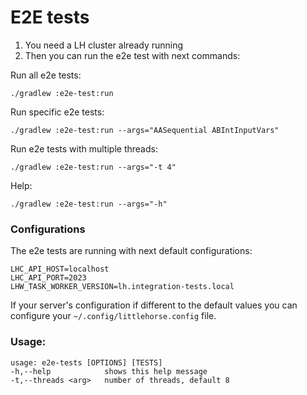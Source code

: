 # E2E tests

1. You need a LH cluster already running
2. Then you can run the e2e test with next commands:

Run all e2e tests:

```
./gradlew :e2e-test:run
```

Run specific e2e tests:

```
./gradlew :e2e-test:run --args="AASequential ABIntInputVars"
```

Run e2e tests with multiple threads:

```
./gradlew :e2e-test:run --args="-t 4"
```

Help:

```
./gradlew :e2e-test:run --args="-h"
```

### Configurations

The e2e tests are running with next default configurations:

```
LHC_API_HOST=localhost
LHC_API_PORT=2023
LHW_TASK_WORKER_VERSION=lh.integration-tests.local
```

If your server's configuration if different to the default values
you can configure your `~/.config/littlehorse.config` file.


### Usage:

```
usage: e2e-tests [OPTIONS] [TESTS]
-h,--help            shows this help message
-t,--threads <arg>   number of threads, default 8
```
